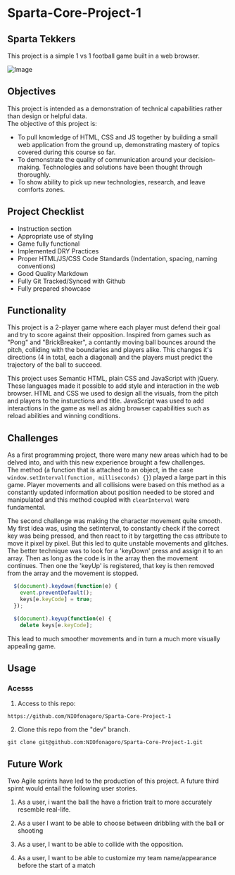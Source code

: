 # Sparta-Core-Project-1  
## Sparta Tekkers

This project is a simple 1 vs 1 football game built in a web browser.

![Image](/Users/tech-a25/Desktop/Sparta/Engineering-11/Core/Sparta-Tekkers/Images/Pitch-Screenshot.png "Sparta Tekkers")

## Objectives

This project is intended as a demonstration of technical capabilities rather than design or helpful data.  
The objective of this project is:

* To pull knowledge of HTML, CSS and JS together by building a small web application from the ground up, demonstrating mastery of topics covered during this course so far.
* To demonstrate the quality of communication around your decision-making. Technologies and solutions have been thought through thoroughly.
* To show ability to pick up new technologies, research, and leave comforts zones.

## Project Checklist

* Instruction section                                                           
* Appropriate use of styling                                               
* Game fully functional                                                        
* Implemented DRY Practices                                                
* Proper HTML/JS/CSS Code Standards (Indentation, spacing, naming conventions)
* Good Quality Markdown                                                    
* Fully Git Tracked/Synced with Github                             
* Fully prepared showcase

## Functionality

This project is a 2-player game where each player must defend their goal and try to score against their opposition. Inspired from games such as "Pong" and "BrickBreaker", a contantly moving ball bounces around the pitch, colliding with the boundaries and players alike. This changes it's directions (4 in total, each a diagonal) and the players must predict the trajectory of the ball to succeed.

This project uses Semantic HTML, plain CSS and JavaScript with jQuery. These languages made it possible to add style and interaction in the web browser. HTML and CSS we used to design all the visuals, from the pitch and players to the insturctions and title. JavaScript was used to add interactions in the game as well as aidng browser capabilities such as reload abilities and winning conditions.

## Challenges
As a first programming project, there were many new areas which had to be delved into, and with this new experience brought a few challenges.  
The method (a function that is attached to an object, in the case `window.setInterval(function, milliseconds) {}`) played a large part in this game. Player movements and all collisions were based on this method as a constantly updated information about position needed to be stored and manipulated and this method coupled with `clearInterval` were fundamental.  

The second challenge was making the character movement quite smooth. My first idea was, using the setInterval, to constantly check if the correct key was being pressed, and then react to it by targetting the css attribute to move it pixel by pixel. But this led to quite unstable movements and glitches.  
The better technique was to look for a 'keyDown' press and assign it to an array. Then as long as the code is in the array then the movement continues. Then one the 'keyUp' is registered, that key is then removed from the array and the movement is stopped.
    
```javascript
  $(document).keydown(function(e) {
    event.preventDefault();
    keys[e.keyCode] = true;
  });

  $(document).keyup(function(e) {
    delete keys[e.keyCode];
``` 
This lead to much smoother movements and in turn a much more visually appealing game.

## Usage
### Acesss

1. Access to this repo:

```
https://github.com/NIOfonagoro/Sparta-Core-Project-1

```


2. Clone this repo from the "dev" branch. 

```
git clone git@github.com:NIOfonagoro/Sparta-Core-Project-1.git

```

## Future Work
Two Agile sprints have led to the production of this project. A future third spirnt would entail the following user stories.  

1. As a user, i want the ball the have a friction trait to more accurately resemble real-life.

2. As a user I want to be able to choose between dribbling with the ball or shooting

3. As a user, I want to be able to collide with the opposition.

4. As a user, I want to be able to customize my team name/appearance before the start of a match